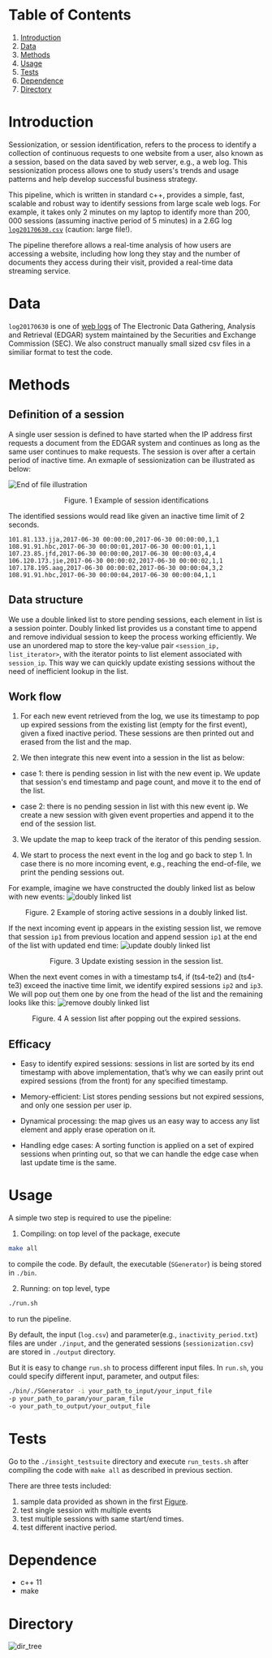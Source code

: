 
# Table of Contents
1. [Introduction](README.md#introduction)
2. [Data](README.md#data)
3. [Methods](README.md#methods)
4. [Usage](README.md#usage)
4. [Tests](README.md#tests)
5. [Dependence](README.md#dependence)
6. [Directory](README.md#directory)


# Introduction

Sessionization, or session identification, refers to the process to identify a 
collection of continuous requests to one website from a user, also known as a 
session, based on the data saved by web server, e.g., a web log. 
This sessionization process allows one to study users's trends and usage patterns 
and help develop successful business strategy. 

This pipeline, which is written in standard c++, provides a simple, fast, scalable and robust way 
to identify sessions from large
scale web logs.  For example, it takes only 2 minutes on my laptop to identify more than 
$200,000$ sessions (assuming inactive period of 5 minutes) in a 2.6G log
[`log20170630.csv`](http://www.sec.gov/dera/data/Public-EDGAR-log-file-data/2017/Qtr2/log20170630.zip) (caution: large file!).

The pipeline therefore allows a real-time analysis of how users are accessing a website, including how long they stay 
and the number of documents they access during their visit, provided a real-time data streaming service. 

# Data
`log20170630` is one of [web logs](https://www.sec.gov/dera/data/edgar-log-file-data-set.html)
of The Electronic Data Gathering, Analysis and Retrieval (EDGAR) system maintained by 
the Securities and Exchange Commission (SEC). We also construct manually small sized csv files 
in a similiar format to test the code.


# Methods 

## Definition of a session
A single user session is defined to have started when the IP address first requests a document from the EDGAR system and 
continues as long as the same user continues to make requests. The session is over after a certain period of inactive time. 
An exmaple of sessionization can be illustrated as below:

![End of file illustration](images/end_of_file.png)
<p align="center"> Figure. 1 Example of session identifications </p>

The identified sessions would read like given an inactive time limit of 2 seconds.

    101.81.133.jja,2017-06-30 00:00:00,2017-06-30 00:00:00,1,1
    108.91.91.hbc,2017-06-30 00:00:01,2017-06-30 00:00:01,1,1
    107.23.85.jfd,2017-06-30 00:00:00,2017-06-30 00:00:03,4,4
    106.120.173.jie,2017-06-30 00:00:02,2017-06-30 00:00:02,1,1
    107.178.195.aag,2017-06-30 00:00:02,2017-06-30 00:00:04,3,2
    108.91.91.hbc,2017-06-30 00:00:04,2017-06-30 00:00:04,1,1



## Data structure
We use a double linked list to store pending sessions, each element in list is a session pointer. Doubly linked list provides us 
a constant time to append and remove individual session to keep the process working efficiently.  We use an unordered map to 
store the key-value pair `<session_ip, list_iterator>`, with the iterator points to list element associated with `session_ip`. 
This way we can quickly update existing sessions without the need of inefficient lookup in the list. 

## Work flow
1. For each new event retrieved from the log, we use its timestamp to pop up expired sessions from the existing list (empty for 
the first event), given a fixed inactive period. These sessions are then printed out and erased from the list and the map. 

2. We then integrate this new event into a session in the list as below:
  * case 1: there is pending session in list with the new event ip. We update that session's end timestamp and page count, and move it to the end of the list. 
  
  * case 2: there is no pending session in list with this new event ip. We create a new session with given event properties and append it to the end of the session list.
  
3. We update the map to keep track of the iterator of this pending session. 

4. We start to process the next event in the log and go back to step 1. In case there is no more incoming event, e.g., reaching the end-of-file, we print the pending sessions out.

For example, imagine we have constructed the doubly linked list as below with new events:
![doubly linked list](images/Selection_136.png)
<p align="center"> Figure. 2 Example of storing active sessions in a doubly linked list. </p>

If the next incoming event ip appears in the existing session list, we remove that session `ip1` from previous location and append session `ip1` at the end of the list with updated end time:
![update doubly linked list](images/Selection_137.png)
<p align="center"> Figure. 3 Update existing session in the session list. </p>

When the next event comes in with a timestamp ts4, if (ts4-te2) and (ts4-te3) exceed the inactive time limit, we identify expired sessions `ip2` and `ip3`. We will pop out them one by one from the head of the list and the remaining looks like this:
![remove doubly linked list](images/Selection_138.png)
<p align="center"> Figure. 4 A session list after popping out the expired sessions. </p>


## Efficacy

* Easy to identify expired sessions: sessions in list are sorted by its end timestamp with above implementation, that’s why we can easily print out expired sessions (from the front) for any specified timestamp.

* Memory-efficient: List stores pending sessions but not expired sessions, and only one session per user ip.
 
* Dynamical processing:  the map gives us an easy way to access any list element and apply erase operation on it.
    
* Handling edge cases: A sorting function is applied on a set of expired sessions when printing out, so that we can handle the edge case when last update time is the same.


# Usage

A simple two step is required to use the pipeline:

1. Compiling: on top level of the package, execute 
```bash
make all
```
to compile the code. By default, the executable (`SGenerator`) is being stored in `./bin`. 

2. Running: on top level, type
```bash
./run.sh 
```
to run the pipeline. 

By default, the input (`log.csv`) and parameter(e.g., 
`inactivity_period.txt`) files are under `./input`, and the generated 
sessions (`sessionization.csv`) are stored in `./output` directory.

But it is easy to change `run.sh` to process different input files. 
In `run.sh`, you could specify different input, parameter, and output files:
```bash
./bin/./SGenerator -i your_path_to_input/your_input_file 
-p your_path_to_param/your_param_file 
-o your_path_to_output/your_output_file
```

# Tests
Go to the `./insight_testsuite` directory and execute `run_tests.sh` after compiling the code with `make all` as described in previous section.

There are three tests included:
1. sample data provided as shown in the first [Figure](README.md#fig1).
2. test single session with multiple events
3. test multiple sessions with same start/end times.
4. test different inactive period.

# Dependence 
- c++ 11
- make

# Directory

![dir_tree](images/dir_tree.png)
